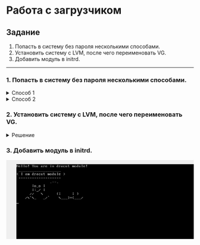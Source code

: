 # Работа с загрузчиком


## Задание
1. Попасть в систему без пароля несколькими способами.
2. Установить систему с LVM, после чего переименовать VG.
3. Добавить модуль в initrd.

---
 ### 1. Попасть в систему без пароля несколькими способами.
   
<details><summary>Способ 1</summary>   

1. Вмешиваемся в процесс загрузки - нажимем  клавишу "e"
![s](img/init_1_1.png)
2. Правим конфиг загрузки - добавляем init=/bin/bash после ro
![s](img/init_1_2.png)
3. Попадаем в систему с монтированными дисками 
![s](img/init_1_3.png)

4. Монтируем корень системы 
```sh
mount -o remount,rw /  
```
5. Меняем расположение корня монтирования системы
```sh
chroot /    
```
6. Заменим пароль root
```sh
passwd root   
```
7. Создадим маркерный файл для перечитки конфигурации
```sh
touch .autorelabel    
```

8.  Перезагрузка
```sh
reboot
```
</details>
<details><summary>Способ 2</summary>   

1. Добавляем прерыватель в загрузку
```sh
rd.break
```
![rd.break](img/init_1_4.png)

2. Продолжаем загрузку
![Продолжаем загрузку](img/init_1_5.png)

3. Монтируем нашу систему в sysroot
```sh
mount -o remount,rw /sysroot 
```
4. Делаем sysroot корнем нашей системы
```sh
chroot /sysroot
```
5. Меняем пароль root
```sh
passwd root 
```
6. Ставим флаг перерасчета системы
```sh
touch /.autorelabel  
```

7. Перезагружаемся
 </details>

 ### 2. Установить систему с LVM, после чего переименовать VG.
 <details> <summary>Решение</summary>
 1. Проверяем, что наша система на lvm
 ```sh
vgs 
 ```

```sh
  VG         #PV #LV #SN Attr   VSize   VFree
  VolGroup00   1   2   0 wz--n- <38.97g    0 
```

 2. Переименовываем
 ```sh
vgrename VolGroup00 OtusVg
 ```
3. Меняем в файлах кофигураций grub  и fstab на новое имя

```sh
sed -i 's/VolGroup00/OtusVg/g' /etc/default/grub && sed -i 's/VolGroup00/OtusVg/g' /boot/grub2/grub.cfg && sed -i 's/VolGroup00/OtusVg/g' /etc/fstab

```

4. Перегенерируем загрузчик
```sh
mkinitrd -f -v /boot/initramfs-$(uname -r).img $(uname -r)
```
5. Перегружаемся
6. Проверяем
```sh
  VG     #PV #LV #SN Attr   VSize   VFree
  OtusVg   1   2   0 wz--n- <38.97g    0 
```  
 </details>

 ### 3. Добавить модуль в initrd.

 ![Результат](./img/init_3_1.png)